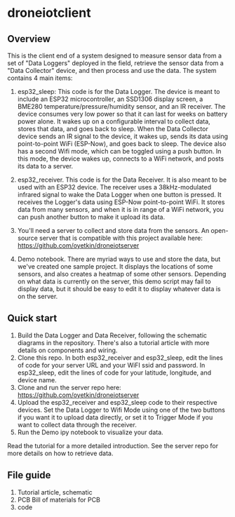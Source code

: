 # droneiotclient

## Overview

This is the client end of a system designed to measure sensor data from a set of "Data Loggers" deployed in the field, retrieve the sensor data from a "Data Collector" device, and then process and use the data. The system contains 4 main items:

1. esp32_sleep: This code is for the Data Logger. The device is meant to include an ESP32 microcontroller, an SSD1306 display screen, a BME280 temperature/pressure/humidity sensor, and an IR receiver. The device consumes very low power so that it can last for weeks on battery power alone. It wakes up on a configurable interval to collect data, stores that data, and goes back to sleep. When the Data Collector device sends an IR signal to the device, it wakes up, sends its data using point-to-point WiFi (ESP-Now), and goes back to sleep.
The device also has a second Wifi mode, which can be toggled using a push button. In this mode, the device wakes up, connects to a WiFi network, and posts its data to a server.  

2. esp32_receiver. This code is for the Data Receiver. It is also meant to be used with an ESP32 device. The receiver uses a 38kHz-modulated infrared signal to wake the Data Logger when one button is pressed. It receives the Logger's data using ESP-Now point-to-point WiFi. It stores data from many sensors, and when it is in range of a WiFi network, you can push another button to make it upload its data. 

3. You'll need a server to collect and store data from the sensors. An open-source server that is compatible with this project available here: https://github.com/oyetkin/droneiotserver

4. Demo notebook. There are myriad ways to use and store the data, but we've created one sample project. It displays the locations of some sensors, and also creates a heatmap of some other sensors. Depending on what data is currently on the server, this demo script may fail to display data, but it should be easy to edit it to display whatever data is on the server.

## Quick start

1. Build the Data Logger and Data Receiver, following the schematic diagrams in the repository. There's also a tutorial article with more details on components and wiring. 
2. Clone this repo. In both esp32_receiver and esp32_sleep, edit the lines of code for your server URL and your WiFI ssid and password. In esp32_sleep, edit the lines of code for your latitude, longitude, and device name. 
3. Clone and run the server repo here: https://github.com/oyetkin/droneiotserver
4. Upload the esp32_receiver and esp32_sleep code to their respective devices. Set the Data Logger to Wifi Mode using one of the two buttons if you want it to upload data directly, or set it to Trigger Mode if you want to collect data through the receiver. 
5. Run the Demo ipy notebook to visualize your data. 

Read the tutorial for a more detailed introduction. See the server repo for more details on how to retrieve data. 

## File guide

1. Tutorial article, schematic
2. PCB
  Bill of materials for PCB
3. code

